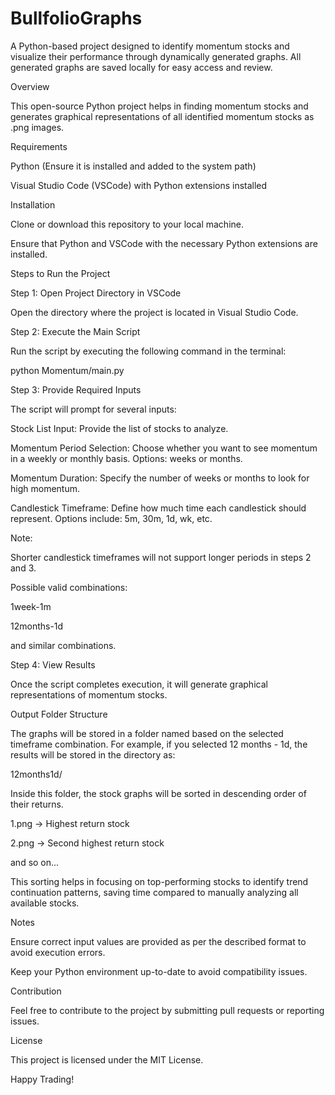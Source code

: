 # BullfolioGraphs
A Python-based project designed to identify momentum stocks and visualize their performance through dynamically generated graphs. All generated graphs are saved locally for easy access and review.

Overview

This open-source Python project helps in finding momentum stocks and generates graphical representations of all identified momentum stocks as .png images.

Requirements

Python (Ensure it is installed and added to the system path)

Visual Studio Code (VSCode) with Python extensions installed

Installation

Clone or download this repository to your local machine.

Ensure that Python and VSCode with the necessary Python extensions are installed.

Steps to Run the Project

Step 1: Open Project Directory in VSCode

Open the directory where the project is located in Visual Studio Code.

Step 2: Execute the Main Script

Run the script by executing the following command in the terminal:

python Momentum/main.py

Step 3: Provide Required Inputs

The script will prompt for several inputs:

Stock List Input: Provide the list of stocks to analyze.

Momentum Period Selection: Choose whether you want to see momentum in a weekly or monthly basis. Options: weeks or months.

Momentum Duration: Specify the number of weeks or months to look for high momentum.

Candlestick Timeframe: Define how much time each candlestick should represent. Options include: 5m, 30m, 1d, wk, etc.

Note:

Shorter candlestick timeframes will not support longer periods in steps 2 and 3.

Possible valid combinations:

1week-1m

12months-1d

and similar combinations.

Step 4: View Results

Once the script completes execution, it will generate graphical representations of momentum stocks.

Output Folder Structure

The graphs will be stored in a folder named based on the selected timeframe combination. For example, if you selected 12 months - 1d, the results will be stored in the directory as:

12months1d/

Inside this folder, the stock graphs will be sorted in descending order of their returns.

1.png → Highest return stock

2.png → Second highest return stock

and so on...

This sorting helps in focusing on top-performing stocks to identify trend continuation patterns, saving time compared to manually analyzing all available stocks.

Notes

Ensure correct input values are provided as per the described format to avoid execution errors.

Keep your Python environment up-to-date to avoid compatibility issues.

Contribution

Feel free to contribute to the project by submitting pull requests or reporting issues.

License

This project is licensed under the MIT License.

Happy Trading!


